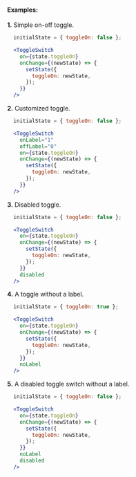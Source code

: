 #### Examples:

__1.__ Simple on-off toggle.

```jsx
  initialState = { toggleOn: false };

  <ToggleSwitch
    on={state.toggleOn}
    onChange={(newState) => {
      setState({
        toggleOn: newState,
      });
    }}
  />
```

__2.__ Customized toggle.

```jsx
  initialState = { toggleOn: false };

  <ToggleSwitch
    onLabel="1"
    offLabel="0"
    on={state.toggleOn}
    onChange={(newState) => {
      setState({
        toggleOn: newState,
      });
    }}
  />
```

__3.__ Disabled toggle.

```jsx
  initialState = { toggleOn: false };

  <ToggleSwitch
    on={state.toggleOn}
    onChange={(newState) => {
      setState({
        toggleOn: newState,
      });
    }}
    disabled
  />
```

__4.__ A toggle without a label.

```jsx
  initialState = { toggleOn: true };

  <ToggleSwitch
    on={state.toggleOn}
    onChange={(newState) => {
      setState({
        toggleOn: newState,
      });
    }}
    noLabel
  />
```

__5.__ A disabled toggle switch without a label.

```jsx
  initialState = { toggleOn: false };

  <ToggleSwitch
    on={state.toggleOn}
    onChange={(newState) => {
      setState({
        toggleOn: newState,
      });
    }}
    noLabel
    disabled
  />
```

